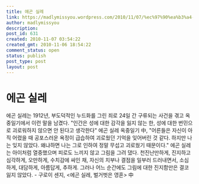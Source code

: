 ```yaml
---
title: 에곤 실레
link: https://madlymissyou.wordpress.com/2010/11/07/%ec%97%90%ea%b3%a4-%ec%8b%a4%eb%a0%88/
author: madlymissyou
description: 
post_id: 631
created: 2010-11-07 03:54:22
created_gmt: 2010-11-06 18:54:22
comment_status: open
status: publish
post_type: post
layout: post
---
```


# 에곤 실레

에곤 실레는 1912년, 부도덕적인 누드화를 그린 죄로 24일 간 구류되는 사건을 겪고 옥중일기에서 이런 말을 남겼다. "인간은 성에 대한 감각을 잃지 않는 한, 성에 대한 번민으로 괴로워하지 않으면 안 된다고 생각한다" 에곤 실레 옥중일기 中, "어른들은 자신이 아직 어렸을 때 공포스러운 욕정이 급습하여 괴로웠던 기억을 잊어버린 것 같다. 하지만 나는 잊지 않았다. 왜냐하면 나는 그로 인하여 정말 무섭고 괴로웠기 때문이다." 에곤 실레는 아이처럼 열중했으며 피로도 느끼지 않고 그림을 그려 댔다. 천진난만하게, 진지하고 심각하게, 오만하게, 수치감에 싸인 채, 자신의 치부나 결점을 일부러 드러내면서, 소심하게, 대담하게, 아름답게, 추하게. 그러나 어느 순간에도 그림에 대한 진지함만은 결코 잃지 않았다. - 구로이 센지, <에곤 실레, 벌거벗은 영혼> 中
